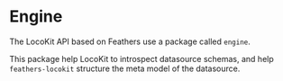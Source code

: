 # Engine

The LocoKit API based on Feathers use a package called `engine`.

This package help LocoKit to introspect datasource schemas,
and help `feathers-locokit` structure the meta model of the datasource.
